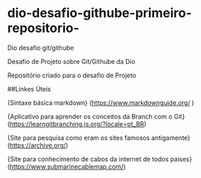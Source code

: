# dio-desafio-githube-primeiro-repositorio-

Dio desafio git/githube

Desafio de Projeto sobre Git/Githube da Dio

Repositório criado para o desafio de Projeto

##Linkes Úteis

{Sintaxe básica markdown} (https://www.markdownguide.org/ )

{Aplicativo para aprender os conceitos da Branch com o Git} (https://learngitbranching.js.org/?locale=pt_BR)

{Site para pesquisa como eram os sites famosos antigamente} (https://archive.org/)

{Site para conhecimento de cabos da internet de todos paises}(https://www.submarinecablemap.com/)
